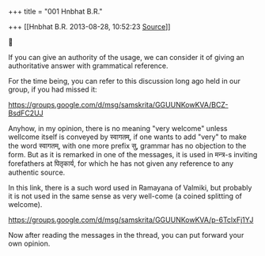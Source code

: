 +++
title = "001 Hnbhat B.R."

+++
[[Hnbhat B.R.	2013-08-28, 10:52:23 [Source](https://groups.google.com/g/samskrita/c/AztMe-9Au3c)]]





If you can give an authority of the usage, we can consider it of giving an authoritative answer with grammatical reference.

  

For the time being, you can refer to this discussion long ago held in our group, if you had missed it:

  

<https://groups.google.com/d/msg/samskrita/GGUUNKowKVA/BCZ-BsdFC2UJ>  

  

Anyhow, in my opinion, there is no meaning "very welcome" unless wellcome itself is conveyed by स्वागतम्, if one wants to add "very" to make the word स्वागतम्, with one more prefix सु, grammar has no objection to the form. But as it is remarked in one of the messages, it is used in मन्त्र-s inviting forefathers at पितृकार्य, for which he has not given any reference to any authentic source.

  

In this link, there is a such word used in Ramayana of Valmiki, but probably it is not used in the same sense as very well-come (a coined splitting of welcome).

  

<https://groups.google.com/d/msg/samskrita/GGUUNKowKVA/p-6TclxFj1YJ>  

  

Now after reading the messages in the thread, you can put forward your own opinion.

  

  

  

  

  

  

  




